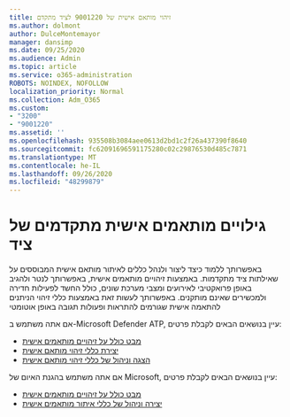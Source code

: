 ```yaml
---
title: זיהוי מותאם אישית של 9001220 לציד מתקדם
ms.author: dolmont
author: DulceMontemayor
manager: dansimp
ms.date: 09/25/2020
ms.audience: Admin
ms.topic: article
ms.service: o365-administration
ROBOTS: NOINDEX, NOFOLLOW
localization_priority: Normal
ms.collection: Adm_O365
ms.custom:
- "3200"
- "9001220"
ms.assetid: ''
ms.openlocfilehash: 935508b3084aee0613d2bd1c2f26a437390f8640
ms.sourcegitcommit: fc62091696591175280c02c29876530d485c7871
ms.translationtype: MT
ms.contentlocale: he-IL
ms.lasthandoff: 09/26/2020
ms.locfileid: "48299879"
---
```

# <a name="advanced-hunting-custom-detections"></a>גילויים מותאמים אישית מתקדמים של ציד

באפשרותך ללמוד כיצד ליצור ולנהל כללים לאיתור מותאם אישית המבוססים על שאילתות ציד מתקדמות. באמצעות זיהויים מותאמים אישית, באפשרותך לנטר ולהגיב באופן פרואקטיבי לאירועים ומצבי מערכת שונים, כולל החשד לפעילות חדירה ולמכשירים שאינם מותקנים. באפשרותך לעשות זאת באמצעות כללי זיהוי הניתנים להתאמה אישית שגורמים להתראות ופעולות תגובה באופן אוטומטי
  
אם אתה משתמש ב-Microsoft Defender ATP, עיין בנושאים הבאים לקבלת פרטים: 
- [מבט כולל על זיהויים מותאמים אישית](https://docs.microsoft.com/windows/security/threat-protection/microsoft-defender-atp/overview-custom-detections)
- [יצירת כללי זיהוי מותאם אישית](https://docs.microsoft.com/windows/security/threat-protection/microsoft-defender-atp/custom-detection-rules)
- [הצגה וניהול של כללי זיהוי מותאם אישית](https://docs.microsoft.com/windows/security/threat-protection/microsoft-defender-atp/custom-detections-manage)

אם אתה משתמש בהגנת האיום של Microsoft, עיין בנושאים הבאים לקבלת פרטים: 
- [מבט כולל על זיהויים מותאמים אישית](https://docs.microsoft.com/microsoft-365/security/mtp/custom-detections-overview)
- [יצירה וניהול של כללי איתור מותאמים אישית](https://docs.microsoft.com/microsoft-365/security/mtp/custom-detection-rules)
